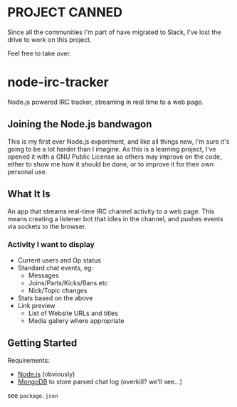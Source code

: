# PROJECT CANNED #

Since all the communities I'm part of have migrated to Slack, I've lost the drive to work on this project.

Feel free to take over.

# node-irc-tracker
Node.js powered IRC tracker, streaming in real time to a web page.

## Joining the Node.js bandwagon
This is my first ever Node.js experiment, and like all things new, I'm sure it's going to be a lot harder than I imagine. As this is a learning project, I've opened it with a GNU Public License so others may improve on the code, either to show me how it should be done, or to improve it for their own personal use.

## What It Is
An app that streams real-time IRC channel activity to a web page. This means creating a listener bot that idles in the channel, and pushes events via sockets to the browser.

### Activity I want to display
* Current users and Op status  
* Standard chat events, eg:  
  * Messages  
  * Joins/Parts/Kicks/Bans etc  
  * Nick/Topic changes  
* Stats based on the above  
* Link preview  
  * List of Website URLs and titles  
  * Media gallery where appropriate  

## Getting Started
Requirements:
* [Node.js](https://nodejs.org/) (obviously)  
* [MongoDB](http://mongodb.github.io/node-mongodb-native/) to store parsed chat log (overkill? we'll see...)

see `package.json`
